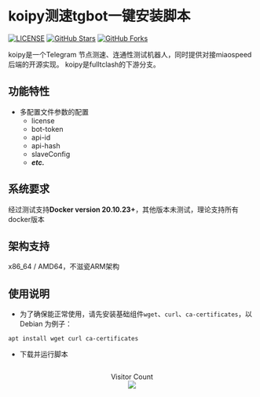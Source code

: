 # koipy测速tgbot一键安装脚本

[![LICENSE](https://img.shields.io/github/license/detesion/get-koipy?style=flat-square)](https://github.com/detesion/get-koipy/blob/master/LICENSE)
[![GitHub Stars](https://img.shields.io/github/stars/detesion/get-koipy.svg?style=flat-square&label=Stars&logo=github)](https://github.com/detesion/get-koipy/stargazers)
[![GitHub Forks](https://img.shields.io/github/forks/detesion/get-koipy.svg?style=flat-square&label=Forks&logo=github)](https://github.com/detesion/get-koipy/fork)

koipy是一个Telegram 节点测速、连通性测试机器人，同时提供对接miaospeed后端的开源实现。 koipy是fulltclash的下游分支。

## 功能特性

- 多配置文件参数的配置
    * license
    * bot-token
    * api-id
    * api-hash
    * slaveConfig
    * ***etc.***

## 系统要求

经过测试支持**Docker version 20.10.23+**，其他版本未测试，理论支持所有docker版本

## 架构支持

x86_64 / AMD64，不滋瓷ARM架构

## 使用说明

* 为了确保能正常使用，请先安装基础组件`wget`、`curl`、`ca-certificates`，以 Debian 为例子：
```
apt install wget curl ca-certificates
```

* 下载并运行脚本
```

```





<p align="center"> 
  Visitor Count<br>
  <img src="https://profile-counter.glitch.me/detesion/count.svg" />
</p>
